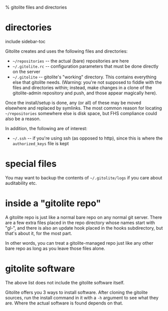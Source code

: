 % gitolite files and directories

# directories

include sidebar-toc

Gitolite creates and uses the following files and directories:

  * `~/repositories` -- the actual (bare) repositories are here
  * `~/.gitolite.rc` -- configuration parameters that must be done directly on
    the server
  * `~/.gitolite` -- gitolite's "working" directory.  This contains everything
    else that gitolite needs.  (Warning: you're not supposed to fiddle with
    the files and directories within; instead, make changes in a clone of the
    gitolite-admin repository and push, and those appear magically here).

Once the install/setup is done, any (or all) of these may be moved
elsewhere and replaced by symlinks.  The most common reason for
locating `~/repositories` somewhere else is disk space, but FHS
compliance could also be a reason.

In addition, the following are of interest:

  * `~/.ssh` -- if you're using ssh (as opposed to http), since this is where
    the `authorized_keys` file is kept

# special files

You may want to backup the contents of `~/.gitolite/logs` if you care about
auditability etc.

# inside a "gitolite repo"

A gitolite repo is just like a normal bare repo on any normal git server.
There are a few extra files placed in the repo directory whose names start
with "gl-", and there is also an update hook placed in the hooks subdirectory,
but that's about it, for the most part.

In other words, you can treat a gitolite-managed repo just like any other bare
repo as long as you leave those files alone.

# gitolite software

The above list does not include the gitolite software itself.

Gitolite offers you 3 ways to install software.  After cloning the gitolite
sources, run the install command in it with a `-h` argument to see what they
are.  Where the actual software is found depends on that.

